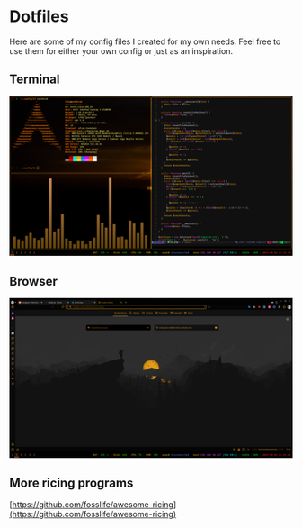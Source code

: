 # Dotfiles
Here are some of my config files I created for my own needs. Feel free to use them for either your own config or just as an inspiration.

<!--- 
## Bar & wallpaper
![alt text](pictures/screenshots/desktop.png)
-->
## Terminal
![alt text](pictures/screenshots/terminal-new.png)

## Browser
![alt text](pictures/screenshots/browser.png)
<!---
## Cava
![alt text](pictures/screenshots/cava.png)
-->
## More ricing programs
[https://github.com/fosslife/awesome-ricing](https://github.com/fosslife/awesome-ricing)
